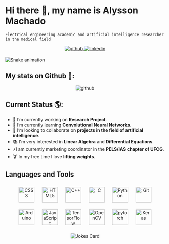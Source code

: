 # Hi there 👋, my name is Alysson Machado
```
Electrical engineering academic and artificial intelligence researcher in the medical field
```

<div align="center">
<a href="https://github.com/Alyssonmach" target="_blank">
<img src=https://img.shields.io/badge/github-%2324292e.svg?&style=for-the-badge&logo=github&logoColor=white alt=github style="margin-bottom: 5px;" />
</a>
<a href="https://linkedin.com/in/alysson-machado-a30784186" target="_blank">
<img src=https://img.shields.io/badge/linkedin-%231E77B5.svg?&style=for-the-badge&logo=linkedin&logoColor=white alt=linkedin style="margin-bottom: 5px;" />
</a>  
</div>  

![Snake animation](https://github.com/rafaballerini/Alyssonmach/blob/output/github-contribution-grid-snake.svg)

## My stats on Github 📖:  
<div align="center">
<img src =https://github-readme-stats.vercel.app/api?username=Alyssonmach&show_icons=true alt =github>
</div> 

## Current Status 🌎: 

- 🔭 I’m currently working on **Research Project**.
- 🌱 I’m currently learning **Convolutional Neural Networks**. 
- 👯 I’m looking to collaborate on **projects in the field of artificial intelligence**.
- 📚 I'm very interested in **Linear Algebra** and **Differential Equations**.
- ⚡I am currently marketing coordinator in the **PELS/IAS chapter of UFCG**.
- 🏋️ In my free time I love **lifting weights**.

## Languages and Tools  
<div align="center">  
<img style="margin: 10px" src="https://profilinator.rishav.dev/skills-assets/css3-original-wordmark.svg" alt="CSS3" height="50" />  
<img style="margin: 10px" src="https://profilinator.rishav.dev/skills-assets/html5-original-wordmark.svg" alt="HTML5" height="50" />  
<img style="margin: 10px" src="https://profilinator.rishav.dev/skills-assets/cplusplus-original.svg" alt="C++" height="50" />  
<img style="margin: 10px" src="https://profilinator.rishav.dev/skills-assets/c-original.svg" alt="C" height="50" />  
<img style="margin: 10px" src="https://profilinator.rishav.dev/skills-assets/python-original.svg" alt="Python" height="50" />  
<img style="margin: 10px" src="https://profilinator.rishav.dev/skills-assets/git-scm-icon.svg" alt="Git" height="50" />  
<img style="margin: 10px" src="https://profilinator.rishav.dev/skills-assets/arduino.png" alt="Arduino" height="50" />  
<img style="margin: 10px" src="https://profilinator.rishav.dev/skills-assets/javascript-original.svg" alt="JavaScript" height="50" />  
<img style="margin: 10px" src="https://profilinator.rishav.dev/skills-assets/tensorflow-icon.svg" alt="TensorFlow" height="50" />  
<img style="margin: 10px" src="https://profilinator.rishav.dev/skills-assets/opencv-icon.svg" alt="OpenCV" height="50" />  
<img style="margin: 10px" src="https://profilinator.rishav.dev/skills-assets/pytorch-icon.svg" alt="pytorch" height="50" />  
<img style="margin: 10px" src="https://profilinator.rishav.dev/skills-assets/keras.png" alt="Keras" height="50" />  
</div>  
<br>
<div align="center"> 
<img src="https://readme-jokes.vercel.app/api" alt="Jokes Card" />
</div> 

